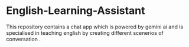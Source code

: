 # English-Learning-Assistant
This repository contains a chat app which is powered by gemini ai and is specialised in teaching english by creating different scenerios of conversation .
